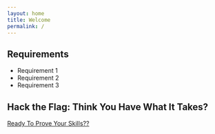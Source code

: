 ```yaml
---
layout: home
title: Welcome
permalink: /
---
```


## Requirements

- Requirement 1
- Requirement 2
- Requirement 3

## Hack the Flag: Think You Have What It Takes?
[Ready To Prove Your Skills??](https://noamt1234.github.io/Networks_CTF/start.html)
